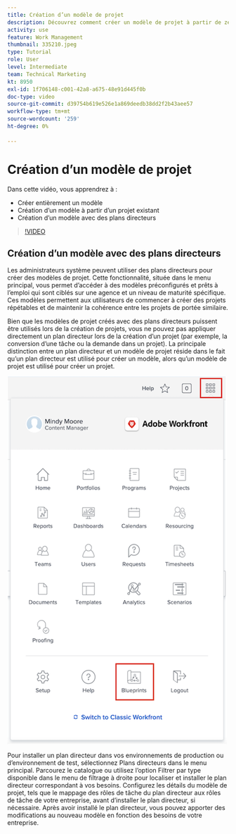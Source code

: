 ```yaml
---
title: Création d’un modèle de projet
description: Découvrez comment créer un modèle de projet à partir de zéro et d’un modèle existant.
activity: use
feature: Work Management
thumbnail: 335210.jpeg
type: Tutorial
role: User
level: Intermediate
team: Technical Marketing
kt: 8950
exl-id: 1f706148-c001-42a8-a675-48e91d445f0b
doc-type: video
source-git-commit: d39754b619e526e1a869deedb38dd2f2b43aee57
workflow-type: tm+mt
source-wordcount: '259'
ht-degree: 0%

---
```


# Création d’un modèle de projet

Dans cette vidéo, vous apprendrez à :

* Créer entièrement un modèle
* Création d’un modèle à partir d’un projet existant
* Création d’un modèle avec des plans directeurs

>[!VIDEO](https://video.tv.adobe.com/v/335210/?quality=12)

## Création d’un modèle avec des plans directeurs

Les administrateurs système peuvent utiliser des plans directeurs pour créer des modèles de projet. Cette fonctionnalité, située dans le menu principal, vous permet d’accéder à des modèles préconfigurés et prêts à l’emploi qui sont ciblés sur une agence et un niveau de maturité spécifique. Ces modèles permettent aux utilisateurs de commencer à créer des projets répétables et de maintenir la cohérence entre les projets de portée similaire.

Bien que les modèles de projet créés avec des plans directeurs puissent être utilisés lors de la création de projets, vous ne pouvez pas appliquer directement un plan directeur lors de la création d’un projet (par exemple, la conversion d’une tâche ou la demande dans un projet). La principale distinction entre un plan directeur et un modèle de projet réside dans le fait qu’un plan directeur est utilisé pour créer un modèle, alors qu’un modèle de projet est utilisé pour créer un projet.

![Plans directeurs dans le menu principal](assets/pt-blueprints-01.png)

Pour installer un plan directeur dans vos environnements de production ou d’environnement de test, sélectionnez Plans directeurs dans le menu principal. Parcourez le catalogue ou utilisez l’option Filtrer par type disponible dans le menu de filtrage à droite pour localiser et installer le plan directeur correspondant à vos besoins. Configurez les détails du modèle de projet, tels que le mappage des rôles de tâche du plan directeur aux rôles de tâche de votre entreprise, avant d’installer le plan directeur, si nécessaire. Après avoir installé le plan directeur, vous pouvez apporter des modifications au nouveau modèle en fonction des besoins de votre entreprise.
